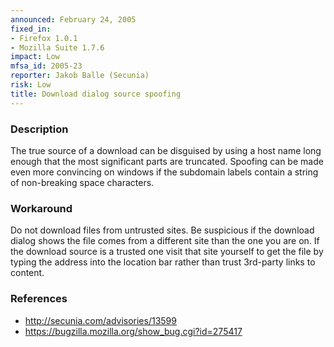 ```yaml
---
announced: February 24, 2005
fixed_in:
- Firefox 1.0.1
- Mozilla Suite 1.7.6
impact: Low
mfsa_id: 2005-23
reporter: Jakob Balle (Secunia)
risk: Low
title: Download dialog source spoofing
---
```


<h3>Description</h3>

<p>The true source of a download can be disguised by using a host
name long enough that the most significant parts are truncated.
Spoofing can be made even more convincing on windows if the subdomain
labels contain a string of non-breaking space characters.</p>

<h3>Workaround</h3>

<p>Do not download files from untrusted sites. Be suspicious if
the download dialog shows the file comes from a different site
than the one you are on. If the download source is a trusted
one visit that site yourself to get the file by typing the address
into the location bar rather than trust 3rd-party links to content.</p>

<h3>References</h3>

<ul>
<li><a class="ex-ref" href="http://secunia.com/advisories/13599">http://secunia.com/advisories/13599</a></li>
<li><a href="https://bugzilla.mozilla.org/show_bug.cgi?id=275417">
https://bugzilla.mozilla.org/show_bug.cgi?id=275417</a></li>
</ul>



